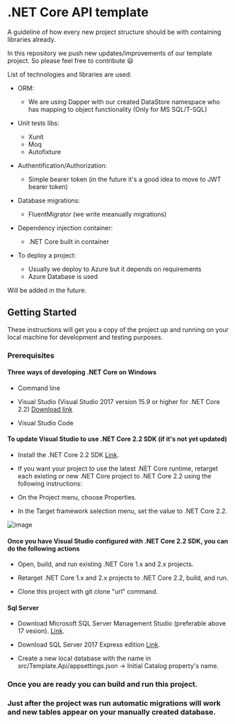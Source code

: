 # .NET Core API template

A guideline of how every new project structure should be with containing libraries already.

In this repository we push new updates/improvements of our template project. So please feel free to contribute :smiley: 

List of technologies and libraries are used:

* ORM:
    - We are using Dapper with our created DataStore namespace who has mapping to object functionality (Only for MS SQL/T-SQL)

* Unit tests libs:

    - Xunit
    - Moq
    - Autofixture

* Authentification/Authorization:
    
    - Simple bearer token (in the future it's a good idea to move to JWT bearer token)

* Database migrations:

    - FluentMigrator (we write meanually migrations)
    
* Dependency injection container:

    - .NET Core built in container
    
* To deploy a project:

    - Usually we deploy to Azure but it depends on requirements
    - Azure Database is used
    
Will be added in the future.

## Getting Started

These instructions will get you a copy of the project up and running on your local machine for development and testing purposes.

### Prerequisites

#### Three ways of developing .NET Core on Windows

* Command line

* Visual Studio (Visual Studio 2017 version 15.9 or higher for .NET Core 2.2) [Download link](https://docs.microsoft.com/en-us/visualstudio/install/install-visual-studio?view=vs-2019)

* Visual Studio Code

####  To update Visual Studio to use .NET Core 2.2 SDK (if it's not yet updated)

* Install the .NET Core 2.2 SDK [Link](https://dotnet.microsoft.com/download).

* If you want your project to use the latest .NET Core runtime, retarget each existing or new .NET Core project to .NET Core 2.2 using the following instructions:

* On the Project menu, choose Properties.

* In the Target framework selection menu, set the value to .NET Core 2.2.

![image](https://docs.microsoft.com/en-us/dotnet/core/media/windows-prerequisites/targeting-dotnet-core.jpg)

#### Once you have Visual Studio configured with .NET Core 2.2 SDK, you can do the following actions

* Open, build, and run existing .NET Core 1.x and 2.x projects.

* Retarget .NET Core 1.x and 2.x projects to .NET Core 2.2, build, and run.

* Clone this project with git clone "url" command.

#### Sql Server

* Download Microsoft SQL Server Management Studio (preferable above 17 vesion). [Link](https://docs.microsoft.com/en-us/sql/ssms/download-sql-server-management-studio-ssms?view=sql-server-2017).

* Download SQL Server 2017 Express edition [Link](https://www.microsoft.com/en-us/sql-server/sql-server-editions-express).

* Create a new local database with the name in src/Template.Api/appsettings.json -> Initial Catalog property's name.

### Once you are ready you can build and run this project.

### Just after the project was run automatic migrations will work and new tables appear on your manually created database.
